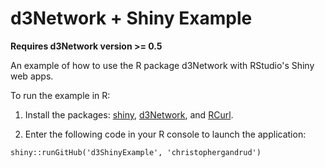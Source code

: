 d3Network + Shiny Example
==============

**Requires d3Network version >= 0.5**

An example of how to use the R package d3Network with RStudio's Shiny web apps.

To run the example in R:

1. Install the packages: [shiny](http://shiny.rstudio.com/), [d3Network](http://christophergandrud.github.io/d3Network/), and [RCurl](http://www.omegahat.org/RCurl/).

2. Enter the following code in your R console to launch the application:

```{S}
shiny::runGitHub('d3ShinyExample', 'christophergandrud')
```
